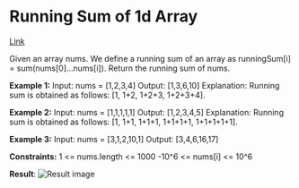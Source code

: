 # Running Sum of 1d Array 
[Link](https://leetcode.com/problems/running-sum-of-1d-array/)

Given an array nums. We define a running sum of an array as runningSum[i] = sum(nums[0]…nums[i]).
Return the running sum of nums.

**Example 1:**
Input: nums = [1,2,3,4]
Output: [1,3,6,10]
Explanation: Running sum is obtained as follows: [1, 1+2, 1+2+3, 1+2+3+4].

**Example 2:**
Input: nums = [1,1,1,1,1]
Output: [1,2,3,4,5]
Explanation: Running sum is obtained as follows: [1, 1+1, 1+1+1, 1+1+1+1, 1+1+1+1+1].

**Example 3:**
Input: nums = [3,1,2,10,1]
Output: [3,4,6,16,17]

**Constraints:**
1 <= nums.length <= 1000
-10^6 <= nums[i] <= 10^6

**Result**:
![Result image](https://link)